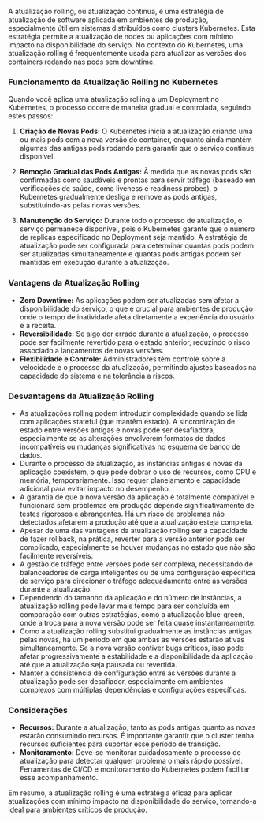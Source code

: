 A atualização rolling, ou atualização contínua, é uma estratégia de atualização de software aplicada em ambientes de produção, especialmente útil em sistemas distribuídos como clusters Kubernetes. Esta estratégia permite a atualização de nodes ou aplicações com mínimo impacto na disponibilidade do serviço. No contexto do Kubernetes, uma atualização rolling é frequentemente usada para atualizar as versões dos containers rodando nas pods sem downtime.

### Funcionamento da Atualização Rolling no Kubernetes

Quando você aplica uma atualização rolling a um Deployment no Kubernetes, o processo ocorre de maneira gradual e controlada, seguindo estes passos:

1. **Criação de Novas Pods:** O Kubernetes inicia a atualização criando uma ou mais pods com a nova versão do container, enquanto ainda mantém algumas das antigas pods rodando para garantir que o serviço continue disponível.
    
2. **Remoção Gradual das Pods Antigas:** À medida que as novas pods são confirmadas como saudáveis e prontas para servir tráfego (baseado em verificações de saúde, como liveness e readiness probes), o Kubernetes gradualmente desliga e remove as pods antigas, substituindo-as pelas novas versões.
    
3. **Manutenção do Serviço:** Durante todo o processo de atualização, o serviço permanece disponível, pois o Kubernetes garante que o número de replicas especificado no Deployment seja mantido. A estratégia de atualização pode ser configurada para determinar quantas pods podem ser atualizadas simultaneamente e quantas pods antigas podem ser mantidas em execução durante a atualização.
    

### Vantagens da Atualização Rolling

- **Zero Downtime:** As aplicações podem ser atualizadas sem afetar a disponibilidade do serviço, o que é crucial para ambientes de produção onde o tempo de inatividade afeta diretamente a experiência do usuário e a receita.
- **Reversibilidade:** Se algo der errado durante a atualização, o processo pode ser facilmente revertido para o estado anterior, reduzindo o risco associado a lançamentos de novas versões.
- **Flexibilidade e Controle:** Administradores têm controle sobre a velocidade e o processo da atualização, permitindo ajustes baseados na capacidade do sistema e na tolerância a riscos.

### Desvantagens da Atualização Rolling
- As atualizações rolling podem introduzir complexidade quando se lida com aplicações stateful (que mantêm estado). A sincronização de estado entre versões antigas e novas pode ser desafiadora, especialmente se as alterações envolverem formatos de dados incompatíveis ou mudanças significativas no esquema de banco de dados.
- Durante o processo de atualização, as instâncias antigas e novas da aplicação coexistem, o que pode dobrar o uso de recursos, como CPU e memória, temporariamente. Isso requer planejamento e capacidade adicional para evitar impacto no desempenho.
- A garantia de que a nova versão da aplicação é totalmente compatível e funcionará sem problemas em produção depende significativamente de testes rigorosos e abrangentes. Há um risco de problemas não detectados afetarem a produção até que a atualização esteja completa.
- Apesar de uma das vantagens da atualização rolling ser a capacidade de fazer rollback, na prática, reverter para a versão anterior pode ser complicado, especialmente se houver mudanças no estado que não são facilmente reversíveis.
- A gestão de tráfego entre versões pode ser complexa, necessitando de balanceadores de carga inteligentes ou de uma configuração específica de serviço para direcionar o tráfego adequadamente entre as versões durante a atualização.
- Dependendo do tamanho da aplicação e do número de instâncias, a atualização rolling pode levar mais tempo para ser concluída em comparação com outras estratégias, como a atualização blue-green, onde a troca para a nova versão pode ser feita quase instantaneamente.
- Como a atualização rolling substitui gradualmente as instâncias antigas pelas novas, há um período em que ambas as versões estarão ativas simultaneamente. Se a nova versão contiver bugs críticos, isso pode afetar progressivamente a estabilidade e a disponibilidade da aplicação até que a atualização seja pausada ou revertida.
- Manter a consistência de configuração entre as versões durante a atualização pode ser desafiador, especialmente em ambientes complexos com múltiplas dependências e configurações específicas.
### Considerações

- **Recursos:** Durante a atualização, tanto as pods antigas quanto as novas estarão consumindo recursos. É importante garantir que o cluster tenha recursos suficientes para suportar esse período de transição.
- **Monitoramento:** Deve-se monitorar cuidadosamente o processo de atualização para detectar qualquer problema o mais rápido possível. Ferramentas de CI/CD e monitoramento do Kubernetes podem facilitar esse acompanhamento.

Em resumo, a atualização rolling é uma estratégia eficaz para aplicar atualizações com mínimo impacto na disponibilidade do serviço, tornando-a ideal para ambientes críticos de produção.
